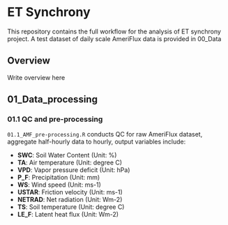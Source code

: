 # ET Synchrony
This repository contains the full workflow for the analysis of ET synchrony project.
A test dataset of daily scale AmeriFlux data is provided in 00_Data

## Overview
Write overview here
## 01_Data_processing
### 01.1 QC and pre-processing
`01.1_AMF_pre-processing.R` conducts QC for raw AmeriFlux dataset, aggregate half-hourly data to hourly, output variables include:
- **SWC**: Soil Water Content (Unit: %)
- **TA**: Air temperature (Unit: degree C)
- **VPD**: Vapor pressure deficit (Unit: hPa)
- **P_F**: Precipitation (Unit: mm)
- **WS**: Wind speed (Unit: ms-1)
- **USTAR**: Friction velocity (Unit: ms-1)
- **NETRAD**: Net radiation (Unit: Wm-2)
- **TS**: Soil temperature (Unit: degree C)
- **LE_F**: Latent heat flux (Unit: Wm-2)
